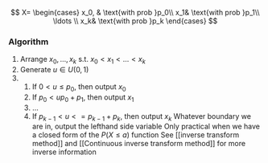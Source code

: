 
$$
X=
\begin{cases}
x_0, & \text{with prob }p_0\\
x_1& \text{with prob }p_1\\
\ldots \\
x_k& \text{with prob }p_k
\end{cases}
$$

### Algorithm
1. Arrange $x_0,\ldots, x_k$ s.t. $x_0<x_1<\ldots<x_k$
2. Generate $u\in U(0,1)$ 
3. 
	1. If $0<u\leqslant p_0$, then output $x_0$
	2. If $p_0 < u p_0 +p_1$, then output $x_1$
	3. $\ldots$
	4. If $p_{k-1} < u<=p_{k-1}+p_k$, then output $x_k$
Whatever boundary we are in, output the lefthand side variable
Only practical when we have a closed form of the $P(X\leqslant a)$ function
See [[inverse transform method]] and [[Continuous inverse transform method]] for more inverse information

